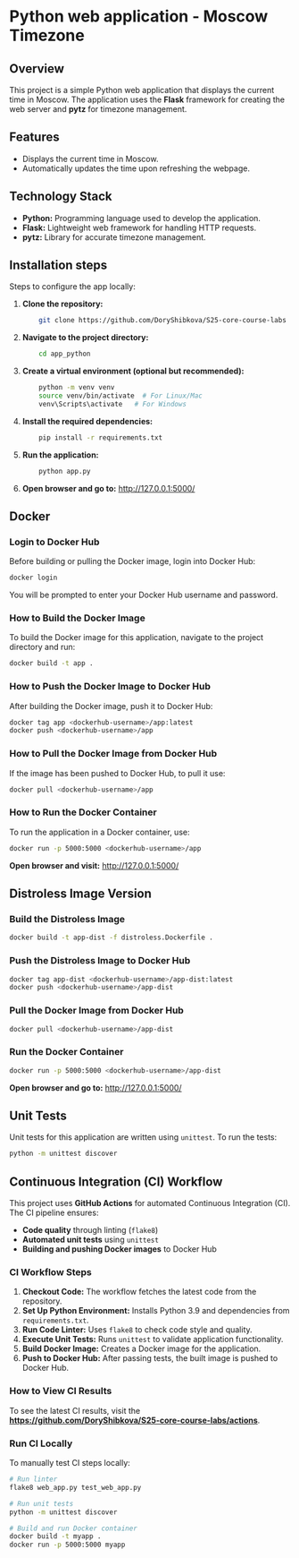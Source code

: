 # Python web application - Moscow Timezone

## Overview
This project is a simple Python web application that displays the current time in Moscow. The application uses the **Flask** framework for creating the web server and **pytz** for timezone management.

## Features
- Displays the current time in Moscow.
- Automatically updates the time upon refreshing the webpage.

## Technology Stack
- **Python:** Programming language used to develop the application.
- **Flask:** Lightweight web framework for handling HTTP requests.
- **pytz:** Library for accurate timezone management.

## Installation steps

Steps to configure the app locally:
1. **Clone the repository:**
   ```bash
       git clone https://github.com/DoryShibkova/S25-core-course-labs
   ```
2. **Navigate to the project directory:**
   ```bash
       cd app_python
   ```
3. **Create a virtual environment (optional but recommended):**
   ```bash
       python -m venv venv
       source venv/bin/activate  # For Linux/Mac
       venv\Scripts\activate   # For Windows
   ```
4. **Install the required dependencies:**
   ```bash
       pip install -r requirements.txt
   ```
5. **Run the application:**
   ```bash
       python app.py
   ```
6. **Open browser and go to:** http://127.0.0.1:5000/


## Docker

### Login to Docker Hub
Before building or pulling the Docker image, login into Docker Hub:
```bash
docker login
```
You will be prompted to enter your Docker Hub username and password.

### How to Build the Docker Image
To build the Docker image for this application, navigate to the project directory and run:
```bash
docker build -t app .
```

### How to Push the Docker Image to Docker Hub
After building the Docker image, push it to Docker Hub:
```bash
docker tag app <dockerhub-username>/app:latest
docker push <dockerhub-username>/app
```

### How to Pull the Docker Image from Docker Hub
If the image has been pushed to Docker Hub, to pull it use:
```bash
docker pull <dockerhub-username>/app
```

### How to Run the Docker Container
To run the application in a Docker container, use:
```bash
docker run -p 5000:5000 <dockerhub-username>/app
```
**Open browser and visit:** http://127.0.0.1:5000/


## Distroless Image Version

### Build the Distroless Image
```bash
docker build -t app-dist -f distroless.Dockerfile .
```

### Push the Distroless Image to Docker Hub
```bash
docker tag app-dist <dockerhub-username>/app-dist:latest
docker push <dockerhub-username>/app-dist
```

### Pull the Docker Image from Docker Hub
```bash
docker pull <dockerhub-username>/app-dist 
```

### Run the Docker Container
```bash
docker run -p 5000:5000 <dockerhub-username>/app-dist
```
**Open browser and go to:** http://127.0.0.1:5000/

## Unit Tests
Unit tests for this application are written using `unittest`. To run the tests:
```bash
python -m unittest discover
```

## Continuous Integration (CI) Workflow

This project uses **GitHub Actions** for automated Continuous Integration (CI). The CI pipeline ensures:
- **Code quality** through linting (`flake8`)
- **Automated unit tests** using `unittest`
- **Building and pushing Docker images** to Docker Hub

### **CI Workflow Steps**
1. **Checkout Code:** The workflow fetches the latest code from the repository.
2. **Set Up Python Environment:** Installs Python 3.9 and dependencies from `requirements.txt`.
3. **Run Code Linter:** Uses `flake8` to check code style and quality.
4. **Execute Unit Tests:** Runs `unittest` to validate application functionality.
5. **Build Docker Image:** Creates a Docker image for the application.
6. **Push to Docker Hub:** After passing tests, the built image is pushed to Docker Hub.

### **How to View CI Results**
To see the latest CI results, visit the **https://github.com/DoryShibkova/S25-core-course-labs/actions**.

### **Run CI Locally**
To manually test CI steps locally:
```bash
# Run linter
flake8 web_app.py test_web_app.py

# Run unit tests
python -m unittest discover

# Build and run Docker container
docker build -t myapp .
docker run -p 5000:5000 myapp

